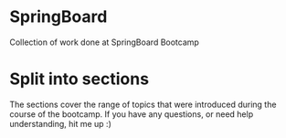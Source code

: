 # SpringBoard
Collection of work done at SpringBoard Bootcamp

# Split into sections
The sections cover the range of topics that were introduced during the course of the bootcamp.
If you have any questions, or need help understanding, hit me up :)
